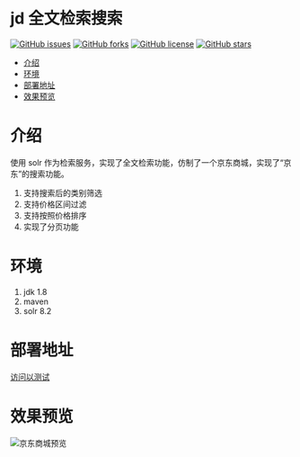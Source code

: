 # jd 全文检索搜索
[![GitHub issues](https://img.shields.io/github/issues/mingtingouyang/jd-solr-search)](https://github.com/mingtingouyang/jd-solr-search/issues)
[![GitHub forks](https://img.shields.io/github/forks/mingtingouyang/jd-solr-search)](https://github.com/mingtingouyang/jd-solr-search/network)
[![GitHub license](https://img.shields.io/github/license/mingtingouyang/jd-solr-search)](https://github.com/mingtingouyang/jd-solr-search)
[![GitHub stars](https://img.shields.io/github/stars/mingtingouyang/jd-solr-search)](https://github.com/mingtingouyang/jd-solr-search/stargazers)

- [介绍](#介绍)
- [环境](#环境)
- [部署地址](#部署地址)
- [效果预览](#效果预览)

# 介绍
使用 solr 作为检索服务，实现了全文检索功能，仿制了一个京东商城，实现了“京东”的搜索功能。

1. 支持搜索后的类别筛选
2. 支持价格区间过滤
3. 支持按照价格排序
4. 实现了分页功能

# 环境
1. jdk 1.8
2. maven
3. solr 8.2

# 部署地址
[访问以测试](http://ozaaa.cn/jd/product/list)

# 效果预览
![京东商城预览](https://github.com/mingtingouyang/jd-solr-search/blob/master/jd.gif)
